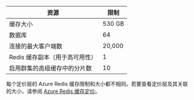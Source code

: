 | 资源 | 限制 |
|---------------------------------------------|----------------------------------------|
| 缓存大小 | 530 GB |
| 数据库 | 64 |
| 连接的最大客户端数 | 20,000 |
| Redis 缓存副本（用于高可用性） | 1 |
| 启用群集的高级缓存中的分片数 | 10 |

每个定价层的 Azure Redis 缓存限制和大小都不相同。若要查看定价层及其关联的大小，请参阅 [Azure Redis 缓存定价](/pricing/details/redis-cache/)。

<!---HONumber=Mooncake_0215_2016-->